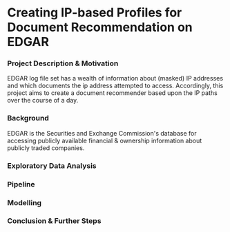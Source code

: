 # Creating IP-based Profiles for Document Recommendation on EDGAR


### Project Description & Motivation

EDGAR log file set has a wealth of information about (masked) IP addresses and which documents the ip address attempted to access. Accordingly, this project aims to create a document recommender based upon the IP paths over the course of a day.

### Background

EDGAR is the Securities and Exchange Commission's database for accessing publicly available financial & ownership information about publicly traded companies.

### Exploratory Data Analysis

### Pipeline

### Modelling

### Conclusion & Further Steps
